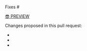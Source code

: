 Fixes #<PUT ISSUE NUM HERE>

[:sunglasses: PREVIEW](https://federalist-64b3729c-c105-408b-a052-d8b049efc23f.app.cloud.gov/preview/onrr/doi-extractives-data/BRANCH_NAME/)

Changes proposed in this pull request:

-
-
-

